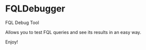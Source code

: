 FQLDebugger
===========

FQL Debug Tool

Allows you to test FQL queries and see its results in an easy way.

Enjoy!
